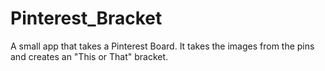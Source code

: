 # Pinterest_Bracket
A small app that takes a Pinterest Board. It takes the images from the pins and creates an "This or That" bracket.
